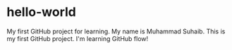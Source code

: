 # hello-world
My first GitHub project for learning.
My name is Muhammad Suhaib. This is my first GitHub project. I'm learning GitHub flow!
